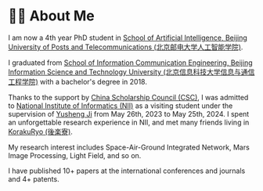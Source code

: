 # 🙋‍♀️ About Me
I am now a 4th year PhD student in [School of Artificial Intelligence, Beijing University of Posts and Telecommunications (北京邮电大学人工智能学院)](https://www.bupt.edu.cn/). 

I graduated from [School of Information Communication Engineering, Beijing Information Science and Technology University (北京信息科技大学信息与通信工程学院)](https://www.bistu.edu.cn/) with a bachelor's degree in 2018.

Thanks to the support by [China Scholarship Council (CSC)](https://www.csc.edu.cn/), I was admitted to [National Institute of Informatics (NII)](https://www.nii.ac.jp/en/) as a visiting student under the supervision of [Yusheng Ji](https://klab.nii.ac.jp/) from May 26th, 2023 to May 25th, 2024. I spent an unforgettable research experience in NII, and met many friends living in [ KorakuRyo (後楽寮)](https://www.jcfc.or.jp/ch/korakuryo).



My research interest includes Space-Air-Ground Integrated Network, Mars Image Processing, Light Field, and so on.

<!-- I have published 10+ papers <a href='https://scholar.google.com/citations?hl=zh-CN&user=vfz07NkAAAAJ'><img src="https://img.shields.io/endpoint?logo=Google%20Scholar&url=https%3A%2F%2Fcdn.jsdelivr.net%2Fgh%2FRayeRen%2Frayeren.github.io@google-scholar-stats%2Fgs_data_shieldsio.json&labelColor=f6f6f6&color=9cf&style=flat&label=citations"></a> at the international conferences and journals.  -->

I have published 10+ papers at the international conferences and journals and 4+ patents. 

